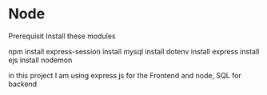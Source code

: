# Node

Prerequisit 
Install these modules

npm install express-session 
install mysql
install dotenv
install express
install ejs
install nodemon

in this project I am using express js for the Frontend and node, SQL for backend 

